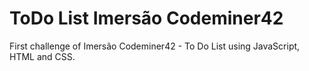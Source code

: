 # ToDo List Imersão Codeminer42

First challenge of Imersão Codeminer42 - To Do List using JavaScript, HTML and CSS.


